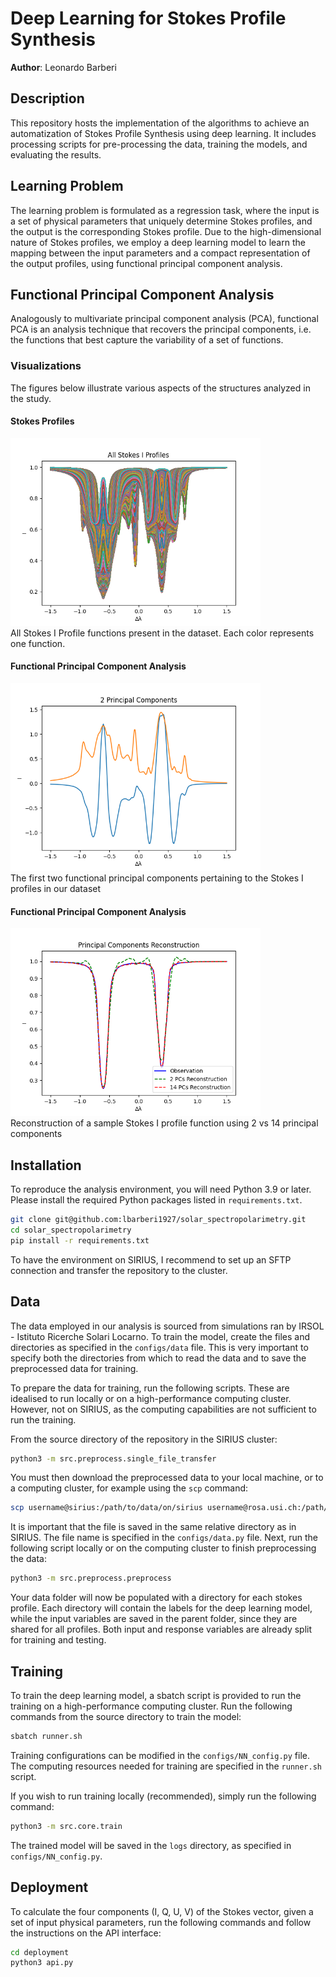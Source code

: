 
# Deep Learning for Stokes Profile Synthesis
**Author**: Leonardo Barberi

## Description
This repository hosts the implementation of the algorithms to achieve an automatization of Stokes Profile Synthesis using deep learning.
It includes processing scripts for pre-processing the data, training the models, and evaluating the results.

## Learning Problem
The learning problem is formulated as a regression task, where the input is a set of physical parameters that uniquely determine Stokes profiles, and the output is 
the corresponding Stokes profile. Due to the high-dimensional nature of Stokes profiles, we employ a deep learning model
to learn the mapping between the input parameters and a compact representation of the output profiles, using functional principal component analysis.

## Functional Principal Component Analysis
Analogously to multivariate principal component analysis (PCA), functional PCA is an analysis technique that recovers the 
principal components, i.e. the functions that best capture the variability of a set of functions.

### Visualizations
The figures below illustrate various aspects of the structures analyzed in the study.

#### Stokes Profiles
<img src="images/all_profiles.png" width="400">
<figcaption> All Stokes I Profile functions present in the dataset. Each color represents one function. </figcaption>

#### Functional Principal Component Analysis
<img src="images/2PCs.png" width="400">
<figcaption> The first two functional principal components pertaining to the Stokes I profiles in our dataset </figcaption> 

#### Functional Principal Component Analysis
<img src="images/PC_reconstruction.png" width="400">
<figcaption> Reconstruction of a sample Stokes I profile function using 2 vs 14 principal components </figcaption> 


## Installation
To reproduce the analysis environment, you will need Python 3.9 or later. Please install the required Python packages listed in `requirements.txt`.

```bash
git clone git@github.com:lbarberi1927/solar_spectropolarimetry.git
cd solar_spectropolarimetry
pip install -r requirements.txt
```

To have the environment on SIRIUS, I recommend to set up an SFTP connection and transfer the repository to the cluster.

## Data
The data employed in our analysis is sourced from simulations ran by IRSOL - Istituto Ricerche Solari Locarno.
To train the model, create the files and directories as specified in the `configs/data` file. This is very important to 
specify both the directories from which to read the data and to save the preprocessed data for training.

To prepare the data for training, run the following scripts. These are idealised to run locally or on a high-performance
computing cluster. However, not on SIRIUS, as the computing capabilities are not sufficient to run the training.

From the source directory of the repository in the SIRIUS cluster:

```bash
python3 -m src.preprocess.single_file_transfer
```

You must then download the preprocessed data to your local machine, or to a computing cluster, for example using the `scp` command:

```bash
scp username@sirius:/path/to/data/on/sirius username@rosa.usi.ch:/path/to/data_destination
```

It is important that the file is saved in the same relative directory as in SIRIUS. The file name is specified in the `configs/data.py` file.
Next, run the following script locally or on the computing cluster to finish preprocessing the data:

```bash
python3 -m src.preprocess.preprocess
```

Your data folder will now be populated with a directory for each stokes profile. Each directory will contain the
labels for the deep learning model, while the input variables are saved in the parent folder, since they are shared for 
all profiles. Both input and response variables are already split for training and testing.

## Training
To train the deep learning model, a sbatch script is provided to run the training on a high-performance computing cluster.
Run the following commands from the source directory to train the model:

```bash
sbatch runner.sh
```

Training configurations can be modified in the `configs/NN_config.py` file. The computing resources needed for training 
are specified in the `runner.sh` script.

If you wish to run training locally (recommended), simply run the following command:

```bash
python3 -m src.core.train
```

The trained model will be saved in the `logs` directory, as specified in `configs/NN_config.py`.

## Deployment
To calculate the four components (I, Q, U, V) of the Stokes vector, given a set of input physical parameters, run the 
following commands and follow the instructions on the API interface:

```bash
cd deployment
python3 api.py
```